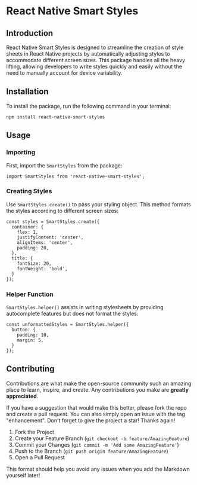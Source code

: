 # React Native Smart Styles

## Introduction
React Native Smart Styles is designed to streamline the creation of style sheets in React Native projects by automatically adjusting styles to accommodate different screen sizes. This package handles all the heavy lifting, allowing developers to write styles quickly and easily without the need to manually account for device variability.

## Installation
To install the package, run the following command in your terminal:
```
npm install react-native-smart-styles
```

## Usage

### Importing
First, import the `SmartStyles` from the package:
```
import SmartStyles from 'react-native-smart-styles';
```

### Creating Styles
Use `SmartStyles.create()` to pass your styling object. This method formats the styles according to different screen sizes:
```
const styles = SmartStyles.create({
  container: {
    flex: 1,
    justifyContent: 'center',
    alignItems: 'center',
    padding: 20,
  },
  title: {
    fontSize: 20,
    fontWeight: 'bold',
  }
});
```

### Helper Function
`SmartStyles.helper()` assists in writing stylesheets by providing autocomplete features but does not format the styles:
```
const unformattedStyles = SmartStyles.helper({
  button: {
    padding: 10,
    margin: 5,
  }
});
```

## Contributing
Contributions are what make the open-source community such an amazing place to learn, inspire, and create. Any contributions you make are **greatly appreciated**.

If you have a suggestion that would make this better, please fork the repo and create a pull request. You can also simply open an issue with the tag "enhancement".
Don't forget to give the project a star! Thanks again!

1. Fork the Project
2. Create your Feature Branch (`git checkout -b feature/AmazingFeature`)
3. Commit your Changes (`git commit -m 'Add some AmazingFeature'`)
4. Push to the Branch (`git push origin feature/AmazingFeature`)
5. Open a Pull Request

This format should help you avoid any issues when you add the Markdown yourself later!